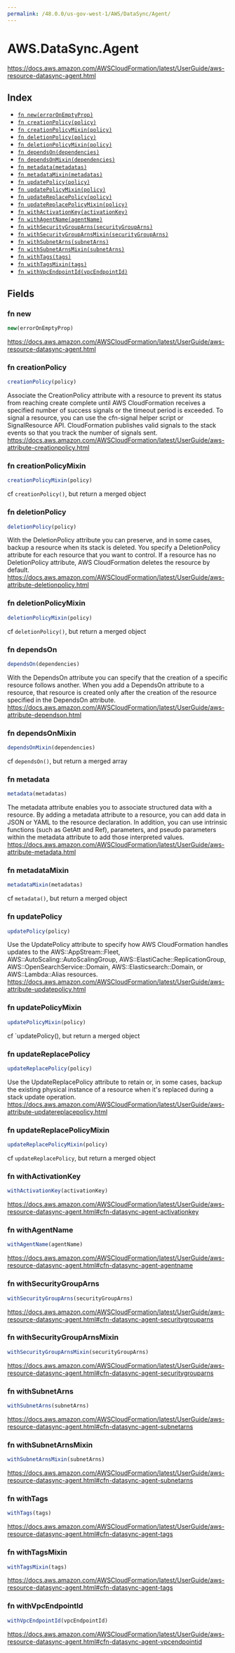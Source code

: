```yaml
---
permalink: /48.0.0/us-gov-west-1/AWS/DataSync/Agent/
---
```


# AWS.DataSync.Agent

https://docs.aws.amazon.com/AWSCloudFormation/latest/UserGuide/aws-resource-datasync-agent.html

## Index

* [`fn new(errorOnEmptyProp)`](#fn-new)
* [`fn creationPolicy(policy)`](#fn-creationpolicy)
* [`fn creationPolicyMixin(policy)`](#fn-creationpolicymixin)
* [`fn deletionPolicy(policy)`](#fn-deletionpolicy)
* [`fn deletionPolicyMixin(policy)`](#fn-deletionpolicymixin)
* [`fn dependsOn(dependencies)`](#fn-dependson)
* [`fn dependsOnMixin(dependencies)`](#fn-dependsonmixin)
* [`fn metadata(metadatas)`](#fn-metadata)
* [`fn metadataMixin(metadatas)`](#fn-metadatamixin)
* [`fn updatePolicy(policy)`](#fn-updatepolicy)
* [`fn updatePolicyMixin(policy)`](#fn-updatepolicymixin)
* [`fn updateReplacePolicy(policy)`](#fn-updatereplacepolicy)
* [`fn updateReplacePolicyMixin(policy)`](#fn-updatereplacepolicymixin)
* [`fn withActivationKey(activationKey)`](#fn-withactivationkey)
* [`fn withAgentName(agentName)`](#fn-withagentname)
* [`fn withSecurityGroupArns(securityGroupArns)`](#fn-withsecuritygrouparns)
* [`fn withSecurityGroupArnsMixin(securityGroupArns)`](#fn-withsecuritygrouparnsmixin)
* [`fn withSubnetArns(subnetArns)`](#fn-withsubnetarns)
* [`fn withSubnetArnsMixin(subnetArns)`](#fn-withsubnetarnsmixin)
* [`fn withTags(tags)`](#fn-withtags)
* [`fn withTagsMixin(tags)`](#fn-withtagsmixin)
* [`fn withVpcEndpointId(vpcEndpointId)`](#fn-withvpcendpointid)

## Fields

### fn new

```ts
new(errorOnEmptyProp)
```

https://docs.aws.amazon.com/AWSCloudFormation/latest/UserGuide/aws-resource-datasync-agent.html

### fn creationPolicy

```ts
creationPolicy(policy)
```

Associate the CreationPolicy attribute with a resource to prevent its status from reaching create complete until AWS CloudFormation receives a specified number of success signals or the timeout period is exceeded. To signal a resource, you can use the cfn-signal helper script or SignalResource API. CloudFormation publishes valid signals to the stack events so that you track the number of signals sent. 
https://docs.aws.amazon.com/AWSCloudFormation/latest/UserGuide/aws-attribute-creationpolicy.html

### fn creationPolicyMixin

```ts
creationPolicyMixin(policy)
```

cf `creationPolicy()`, but return a merged object

### fn deletionPolicy

```ts
deletionPolicy(policy)
```

With the DeletionPolicy attribute you can preserve, and in some cases, backup a resource when its stack is deleted. You specify a DeletionPolicy attribute for each resource that you want to control. If a resource has no DeletionPolicy attribute, AWS CloudFormation deletes the resource by default. 
https://docs.aws.amazon.com/AWSCloudFormation/latest/UserGuide/aws-attribute-deletionpolicy.html

### fn deletionPolicyMixin

```ts
deletionPolicyMixin(policy)
```

cf `deletionPolicy()`, but return a merged object

### fn dependsOn

```ts
dependsOn(dependencies)
```

With the DependsOn attribute you can specify that the creation of a specific resource follows another. When you add a DependsOn attribute to a resource, that resource is created only after the creation of the resource specified in the DependsOn attribute. 
https://docs.aws.amazon.com/AWSCloudFormation/latest/UserGuide/aws-attribute-dependson.html

### fn dependsOnMixin

```ts
dependsOnMixin(dependencies)
```

cf `dependsOn()`, but return a merged array

### fn metadata

```ts
metadata(metadatas)
```

The metadata attribute enables you to associate structured data with a resource. By adding a metadata attribute to a resource, you can add data in JSON or YAML to the resource declaration. In addition, you can use intrinsic functions (such as GetAtt and Ref), parameters, and pseudo parameters within the metadata attribute to add those interpreted values. 
https://docs.aws.amazon.com/AWSCloudFormation/latest/UserGuide/aws-attribute-metadata.html

### fn metadataMixin

```ts
metadataMixin(metadatas)
```

cf `metadata()`, but return a merged object

### fn updatePolicy

```ts
updatePolicy(policy)
```

Use the UpdatePolicy attribute to specify how AWS CloudFormation handles updates to the AWS::AppStream::Fleet, AWS::AutoScaling::AutoScalingGroup, AWS::ElastiCache::ReplicationGroup, AWS::OpenSearchService::Domain, AWS::Elasticsearch::Domain, or AWS::Lambda::Alias resources. 
https://docs.aws.amazon.com/AWSCloudFormation/latest/UserGuide/aws-attribute-updatepolicy.html

### fn updatePolicyMixin

```ts
updatePolicyMixin(policy)
```

cf `updatePolicy(), but return a merged object

### fn updateReplacePolicy

```ts
updateReplacePolicy(policy)
```

Use the UpdateReplacePolicy attribute to retain or, in some cases, backup the existing physical instance of a resource when it's replaced during a stack update operation. 
https://docs.aws.amazon.com/AWSCloudFormation/latest/UserGuide/aws-attribute-updatereplacepolicy.html

### fn updateReplacePolicyMixin

```ts
updateReplacePolicyMixin(policy)
```

cf `updateReplacePolicy`, but return a merged object

### fn withActivationKey

```ts
withActivationKey(activationKey)
```

https://docs.aws.amazon.com/AWSCloudFormation/latest/UserGuide/aws-resource-datasync-agent.html#cfn-datasync-agent-activationkey

### fn withAgentName

```ts
withAgentName(agentName)
```

https://docs.aws.amazon.com/AWSCloudFormation/latest/UserGuide/aws-resource-datasync-agent.html#cfn-datasync-agent-agentname

### fn withSecurityGroupArns

```ts
withSecurityGroupArns(securityGroupArns)
```

https://docs.aws.amazon.com/AWSCloudFormation/latest/UserGuide/aws-resource-datasync-agent.html#cfn-datasync-agent-securitygrouparns

### fn withSecurityGroupArnsMixin

```ts
withSecurityGroupArnsMixin(securityGroupArns)
```

https://docs.aws.amazon.com/AWSCloudFormation/latest/UserGuide/aws-resource-datasync-agent.html#cfn-datasync-agent-securitygrouparns

### fn withSubnetArns

```ts
withSubnetArns(subnetArns)
```

https://docs.aws.amazon.com/AWSCloudFormation/latest/UserGuide/aws-resource-datasync-agent.html#cfn-datasync-agent-subnetarns

### fn withSubnetArnsMixin

```ts
withSubnetArnsMixin(subnetArns)
```

https://docs.aws.amazon.com/AWSCloudFormation/latest/UserGuide/aws-resource-datasync-agent.html#cfn-datasync-agent-subnetarns

### fn withTags

```ts
withTags(tags)
```

https://docs.aws.amazon.com/AWSCloudFormation/latest/UserGuide/aws-resource-datasync-agent.html#cfn-datasync-agent-tags

### fn withTagsMixin

```ts
withTagsMixin(tags)
```

https://docs.aws.amazon.com/AWSCloudFormation/latest/UserGuide/aws-resource-datasync-agent.html#cfn-datasync-agent-tags

### fn withVpcEndpointId

```ts
withVpcEndpointId(vpcEndpointId)
```

https://docs.aws.amazon.com/AWSCloudFormation/latest/UserGuide/aws-resource-datasync-agent.html#cfn-datasync-agent-vpcendpointid